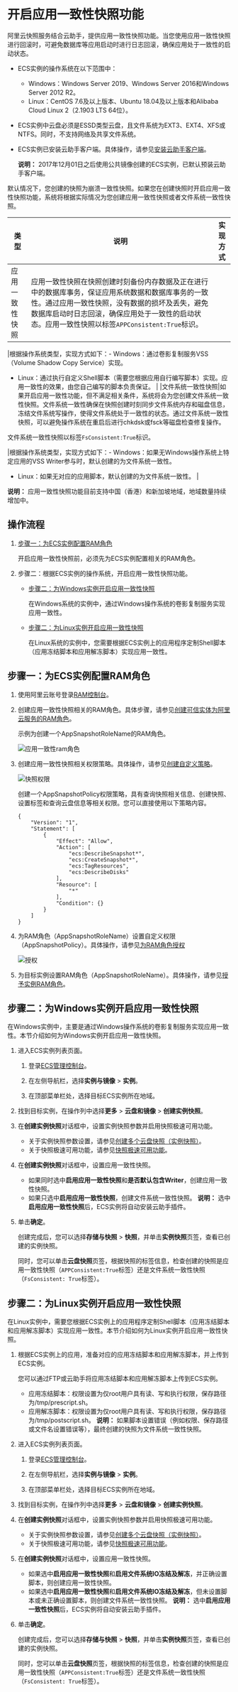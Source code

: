 # 开启应用一致性快照功能

阿里云快照服务结合云助手，提供应用一致性快照功能。当您使用应用一致性快照进行回滚时，可避免数据库等应用启动时进行日志回滚，确保应用处于一致性的启动状态。

-   ECS实例的操作系统在以下范围中：
    -   Windows：Windows Server 2019、Windows Server 2016和Windows Server 2012 R2。
    -   Linux：CentOS 7.6及以上版本、Ubuntu 18.04及以上版本和Alibaba Cloud Linux 2（2.1903 LTS 64位）。
-   ECS实例中云盘必须是ESSD类型云盘，且文件系统为EXT3、EXT4、XFS或NTFS。同时，不支持网络及共享文件系统。
-   ECS实例已安装云助手客户端。具体操作，请参见[安装云助手客户端](/intl.zh-CN/运维与监控/云助手/配置云助手客户端/安装云助手客户端.md)。

    **说明：** 2017年12月01日之后使用公共镜像创建的ECS实例，已默认预装云助手客户端。


默认情况下，您创建的快照为崩溃一致性快照。如果您在创建快照时开启应用一致性快照功能，系统将根据实际情况为您创建应用一致性快照或者文件系统一致性快照。

|类型|说明|实现方式|
|--|--|----|
|应用一致性快照|应用一致性快照在快照创建时刻备份内存数据及正在进行中的数据库事务，保证应用系统数据和数据库事务的一致性。通过应用一致性快照，没有数据的损坏及丢失，避免数据库启动时日志回滚，确保应用处于一致性的启动状态。应用一致性快照以标签`APPConsistent:True`标识。

|根据操作系统类型，实现方式如下：-   Windows：通过卷影复制服务VSS（Volume Shadow Copy Service）实现。
-   Linux：通过执行自定义Shell脚本（需要您根据应用自行编写脚本）实现。应用一致性的效果，由您自己编写的脚本负责保证。 |
|文件系统一致性快照|如果开启应用一致性功能，但不满足相关条件，系统将会为您创建文件系统一致性快照。文件系统一致性确保在快照创建时刻同步文件系统内存和磁盘信息，冻结文件系统写操作，使得文件系统处于一致性的状态。通过文件系统一致性快照，可以避免操作系统在重启后进行chkdsk或fsck等磁盘检查修复操作。

文件系统一致性快照以标签`FsConsistent:True`标识。

|根据操作系统类型，实现方式如下：-   Windows：如果无Windows操作系统上特定应用的VSS Writer参与时，默认创建的为文件系统一致性。
-   Linux：如果无对应的应用脚本，默认创建的为文件系统一致性。 |

**说明：** 应用一致性快照功能目前支持中国（香港）和新加坡地域，地域数量持续增加中。

## 操作流程

1.  [步骤一：为ECS实例配置RAM角色](#section_qez_tzh_rwa)

    开启应用一致性快照前，必须先为ECS实例配置相关的RAM角色。

2.  步骤二：根据ECS实例的操作系统，开启应用一致性快照功能。
    -   [步骤二：为Windows实例开启应用一致性快照](#section_kqu_a40_ztc)

        在Windows系统的实例中，通过Windows操作系统的卷影复制服务实现应用一致性。

    -   [步骤二：为Linux实例开启应用一致性快照](#section_xp0_bto_m3n)

        在Linux系统的实例中，您需要根据ECS实例上的应用程序定制Shell脚本（应用冻结脚本和应用解冻脚本）实现应用一致性。


## 步骤一：为ECS实例配置RAM角色

1.  使用阿里云账号登录[RAM控制台](https://ram.console.aliyun.com/)。

2.  创建应用一致性快照相关的RAM角色。具体步骤，请参见[创建可信实体为阿里云服务的RAM角色](/intl.zh-CN/角色管理/创建RAM角色/创建可信实体为阿里云服务的RAM角色.md)。

    示例为创建一个AppSnapshotRoleName的RAM角色。

    ![应用一致性ram角色](https://static-aliyun-doc.oss-accelerate.aliyuncs.com/assets/img/zh-CN/7697785161/p250036.png)

3.  创建应用一致性快照相关权限策略。具体操作，请参见[创建自定义策略](/intl.zh-CN/权限策略管理/自定义策略/创建自定义策略.md)。

    ![快照权限](https://static-aliyun-doc.oss-accelerate.aliyuncs.com/assets/img/zh-CN/1562936161/p249921.png)

    创建一个AppSnapshotPolicy权限策略，具有查询快照相关信息、创建快照、设置标签和查询云盘信息等相关权限。您可以直接使用以下策略内容。

    ```
    {
        "Version": "1",
        "Statement": [
            {
                "Effect": "Allow",
                "Action": [
                    "ecs:DescribeSnapshot*",
                    "ecs:CreateSnapshot*",
                    "ecs:TagResources",
                    "ecs:DescribeDisks"
                ],
                "Resource": [
                    "*"
                ],
                "Condition": {}
            }
        ]
    }
    ```

4.  为RAM角色（AppSnapshotRoleName）设置自定义权限（AppSnapshotPolicy）。具体操作，请参见[为RAM角色授权](/intl.zh-CN/角色管理/为RAM角色授权.md)

    ![授权](https://static-aliyun-doc.oss-accelerate.aliyuncs.com/assets/img/zh-CN/8089785161/p250505.png)

5.  为目标实例设置RAM角色（AppSnapshotRoleName）。具体操作，请参见[授予实例RAM角色](/intl.zh-CN/安全/实例RAM角色/授予实例RAM角色.md)。


## 步骤二：为Windows实例开启应用一致性快照

在Windows实例中，主要是通过Windows操作系统的卷影复制服务实现应用一致性。本节介绍如何为Windows实例开启应用一致性快照。

1.  进入ECS实例列表页面。

    1.  登录[ECS管理控制台](https://ecs.console.aliyun.com)。

    2.  在左侧导航栏，选择**实例与镜像** \> **实例**。

    3.  在顶部菜单栏处，选择目标ECS实例所在地域。

2.  找到目标实例，在操作列中选择**更多** \> **云盘和镜像** \> **创建实例快照**。

3.  在**创建实例快照**对话框中，设置实例快照参数并启用快照极速可用功能。

    -   关于实例快照参数设置，请参见[创建多个云盘快照（实例快照）](/intl.zh-CN/快照/使用实例快照/创建多个云盘快照（实例快照）.md)。
    -   关于快照极速可用功能，请参见[快照极速可用功能](/intl.zh-CN/快照/使用快照/开启或关闭快照极速可用功能.md)。
4.  在**创建实例快照**对话框中，设置应用一致性快照。

    -   如果同时选中**启用应用一致性快照**和**是否默认包含Writer**，创建应用一致性快照。
    -   如果只选中**启用应用一致性快照**，创建文件系统一致性快照。
    **说明：** 选中**启用应用一致性快照**后，ECS实例将自动安装云助手插件。

5.  单击**确定**。

    创建完成后，您可以选择**存储与快照** \> **快照**，并单击**实例快照**页签，查看已创建的实例快照。

    同时，您可以单击**云盘快照**页签，根据快照的标签信息，检查创建的快照是应用一致性快照（`APPConsistent:True`标签）还是文件系统一致性快照（`FsConsistent: True`标签）。


## 步骤二：为Linux实例开启应用一致性快照

在Linux实例中，需要您根据ECS实例上的应用程序定制Shell脚本（应用冻结脚本和应用解冻脚本）实现应用一致性。本节介绍如何为Linux实例开启应用一致性快照。

1.  根据ECS实例上的应用，准备对应的应用冻结脚本和应用解冻脚本，并上传到ECS实例。

    您可以通过FTP或云助手将应用冻结脚本和应用解冻脚本上传到ECS实例。

    -   应用冻结脚本：权限设置为仅root用户具有读、写和执行权限，保存路径为/tmp/prescript.sh。
    -   应用解冻脚本：权限设置为仅root用户具有读、写和执行权限，保存路径为/tmp/postscript.sh。
    **说明：** 如果脚本设置错误（例如权限、保存路径或文件名设置错误等），最终创建的快照为文件系统一致性快照。

2.  进入ECS实例列表页面。

    1.  登录[ECS管理控制台](https://ecs.console.aliyun.com)。

    2.  在左侧导航栏，选择**实例与镜像** \> **实例**。

    3.  在顶部菜单栏处，选择目标ECS实例所在地域。

3.  找到目标实例，在操作列中选择**更多** \> **云盘和镜像** \> **创建实例快照**。

4.  在**创建实例快照**对话框中，设置实例快照参数并启用快照极速可用功能。

    -   关于实例快照参数设置，请参见[创建多个云盘快照（实例快照）](/intl.zh-CN/快照/使用实例快照/创建多个云盘快照（实例快照）.md)。
    -   关于快照极速可用功能，请参见[快照极速可用功能](/intl.zh-CN/快照/使用快照/开启或关闭快照极速可用功能.md)。
5.  在**创建实例快照**对话框中，设置应用一致性快照。

    -   如果选中**启用应用一致性快照**和**启用文件系统IO冻结及解冻**，并正确设置脚本，则创建应用一致性快照。
    -   如果选中**启用应用一致性快照**和**启用文件系统IO冻结及解冻**，但未设置脚本或未正确设置脚本，则创建文件系统一致性快照。
    **说明：** 选中**启用应用一致性快照**后，ECS实例将自动安装云助手插件。

6.  单击**确定**。

    创建完成后，您可以选择**存储与快照** \> **快照**，并单击**实例快照**页签，查看已创建的实例快照。

    同时，您可以单击**云盘快照**页签，根据快照的标签信息，检查创建的快照是应用一致性快照（`APPConsistent:True`标签）还是文件系统一致性快照（`FsConsistent: True`标签）。


